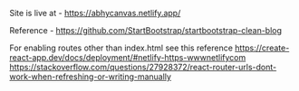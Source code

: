 Site is live at - https://abhycanvas.netlify.app/

Reference - https://github.com/StartBootstrap/startbootstrap-clean-blog


For enabling routes other than index.html see this reference 
https://create-react-app.dev/docs/deployment/#netlify-https-wwwnetlifycom
https://stackoverflow.com/questions/27928372/react-router-urls-dont-work-when-refreshing-or-writing-manually
